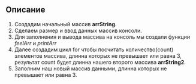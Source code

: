 ## Описание

1) Создадим начальный массив  **arrString**.
2) Сделаем размер и ввод данных массив консоли.
3) Для заполнения и вывода массива на консоль мы создали функции *feelArr* и *printArr*
4) Далее создадим цикл for чтобы посчитать количество(count) элементов массива, длинна которых не превышает или равна 3, результат count будет длинна нашего второго массива **arrString2**.
5) Заполним наш новый массив данными, длинна которых не превышает или равна 3.
